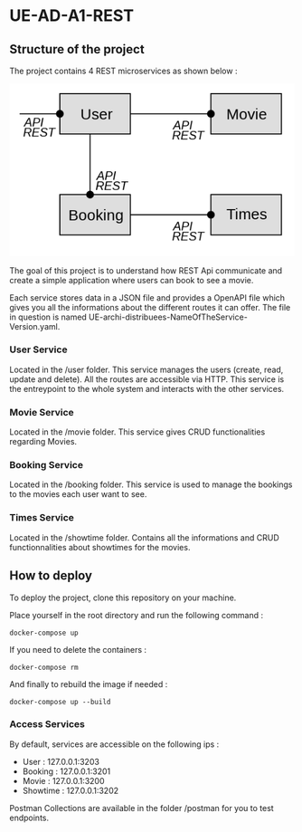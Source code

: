 # UE-AD-A1-REST

## Structure of the project

The project contains 4 REST microservices as shown below :

![services.png](assets%2Fservices.png)

The goal of this project is to understand how REST Api communicate 
and create a simple application where users can book to see a movie.

Each service stores data in a JSON file and provides a OpenAPI file which gives you all the informations about the different routes it can offer.
The file in question is named UE-archi-distribuees-NameOfTheService-Version.yaml. 


### User Service

Located in the /user folder. This service manages the users (create, read, update and delete). All the routes
are accessible via HTTP. This service is the entreypoint to the whole system 
and interacts with the other services. 

### Movie Service

Located in the /movie folder. This service gives CRUD functionalities regarding Movies.   

### Booking Service

Located in the /booking folder. This service is used to manage the bookings to the movies each user want to see.  

### Times Service

Located in the /showtime folder. Contains all the informations and CRUD functionnalities about 
showtimes for the movies. 

## How to deploy

To deploy the project, clone this repository on your machine.

Place yourself in the root directory and run the following command :

```
docker-compose up
```

If you need to delete the containers :
```
docker-compose rm
```

And finally to rebuild the image if needed :
```
docker-compose up --build
```

### Access Services

By default, services are accessible on the following ips :

- User : 127.0.0.1:3203
- Booking : 127.0.0.1:3201
- Movie : 127.0.0.1:3200
- Showtime : 127.0.0.1:3202

Postman Collections are available in the folder /postman for you to test endpoints.